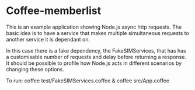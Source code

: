 Coffee-memberlist
=================

This is an example application showing Node.js async http requests. The basic idea is to have a service that makes multiple simultaneous requests to another service it is dependant on.

In this case there is a fake dependency, the FakeSIMServices, that has has a customisable number of requests and delay before returning a response. It should be possible to profile how Node.js acts in different scenarios by changing these options.

To run:
	coffee test/FakeSIMServices.coffee &
	coffee src/App.coffee
